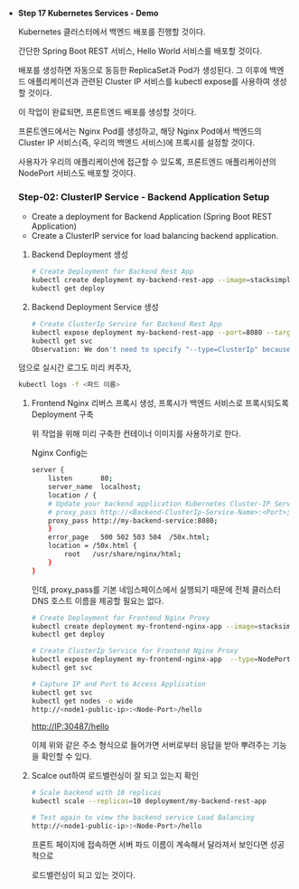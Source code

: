 - **Step 17 Kubernetes Services - Demo**
    
    
    Kubernetes 클러스터에서 백엔드 배포를 진행할 것이다.
    
    간단한 Spring Boot REST 서비스, Hello World 서비스를 배포할 것이다.
    
    배포를 생성하면 자동으로 동등한 ReplicaSet과 Pod가 생성된다. 그 이후에 백엔드 애플리케이션과 관련된 Cluster IP 서비스를 kubectl expose를 사용하여 생성할 것이다.
    
    이 작업이 완료되면, 프론트엔드 배포를 생성할 것이다.
    
    프론트엔드에서는 Nginx Pod를 생성하고, 해당 Nginx Pod에서 백엔드의 Cluster IP 서비스(즉, 우리의 백엔드 서비스)에 프록시를 설정할 것이다.
    
    사용자가 우리의 애플리케이션에 접근할 수 있도록, 프론트엔드 애플리케이션의 NodePort 서비스도 배포할 것이다.
    
    ### **Step-02: ClusterIP Service - Backend Application Setup**
    
    - Create a deployment for Backend Application (Spring Boot REST Application)
    - Create a ClusterIP service for load balancing backend application.
    1. Backend Deployment 생성
        
        ```bash
        # Create Deployment for Backend Rest App
        kubectl create deployment my-backend-rest-app --image=stacksimplify/kube-helloworld:1.0.0 
        kubectl get deploy
        ```
        
    
    1. Backend Deployment Service 생성
        
        ```bash
        # Create ClusterIp Service for Backend Rest App
        kubectl expose deployment my-backend-rest-app --port=8080 --target-port=8080 --name=my-backend-service
        kubectl get svc
        Observation: We don't need to specify "--type=ClusterIp" because default setting is to create ClusterIp Service. 
        ```
        
    
    덤으로 실시간 로그도 미리 켜주자,
    
    ```bash
    kubectl logs -f <파드 이름>
    ```
    
    1. Frontend Nginx 리버스 프록시 생성, 프록시가 백엔드 서비스로 프록시되도록 Deployment 구축
        
        
        위 작업을 위해 미리 구축한 컨테이너 이미지를 사용하기로 한다.
        
        Nginx Config는
        
        ```bash
        server {
            listen       80;
            server_name  localhost;
            location / {
            # Update your backend application Kubernetes Cluster-IP Service name  and port below      
            # proxy_pass http://<Backend-ClusterIp-Service-Name>:<Port>;      
            proxy_pass http://my-backend-service:8080;
            }
            error_page   500 502 503 504  /50x.html;
            location = /50x.html {
                root   /usr/share/nginx/html;
            }
        }
        ```
        
        인데, proxy_pass를 기본 네임스페이스에서 실행되기 때문에 전체 클러스터 DNS 호스트 이름을 제공할 필요는 없다.
        
        ```bash
        # Create Deployment for Frontend Nginx Proxy
        kubectl create deployment my-frontend-nginx-app --image=stacksimplify/kube-frontend-nginx:1.0.0 
        kubectl get deploy
        
        # Create ClusterIp Service for Frontend Nginx Proxy
        kubectl expose deployment my-frontend-nginx-app  --type=NodePort --port=80 --target-port=80 --name=my-frontend-service
        kubectl get svc
        
        # Capture IP and Port to Access Application
        kubectl get svc
        kubectl get nodes -o wide
        http://<node1-public-ip>:<Node-Port>/hello
        
        ```
        
        [http://IP:30487/hello](http://43.202.165.69:30487/hello)
        
        이제 위와 같은 주소 형식으로 들어가면 서버로부터 응답을 받아 뿌려주는 기능을 확인할 수 있다.
        
    
    1. Scalce out하여 로드밸런싱이 잘 되고 있는지 확인
        
        
        ```bash
        # Scale backend with 10 replicas
        kubectl scale --replicas=10 deployment/my-backend-rest-app
        
        # Test again to view the backend service Load Balancing
        http://<node1-public-ip>:<Node-Port>/hello
        ```
        
        프론트 페이지에 접속하면 서버 파드 이름이 계속해서 달라져서 보인다면 성공적으로
        
        로드밸런싱이 되고 있는 것이다.